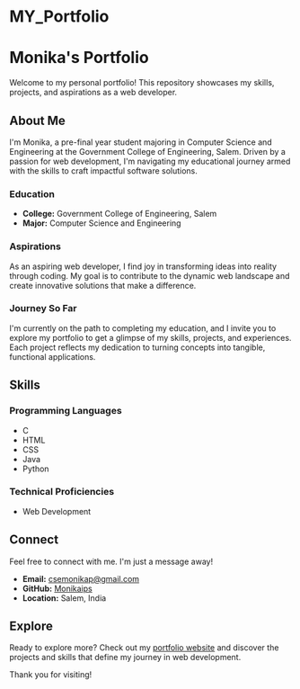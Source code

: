 # MY_Portfolio
# Monika's Portfolio

Welcome to my personal portfolio! This repository showcases my skills, projects, and aspirations as a web developer.

## About Me

I'm Monika, a pre-final year student majoring in Computer Science and Engineering at the Government College of Engineering, Salem. Driven by a passion for web development, I'm navigating my educational journey armed with the skills to craft impactful software solutions.

### Education

- **College:** Government College of Engineering, Salem
- **Major:** Computer Science and Engineering

### Aspirations

As an aspiring web developer, I find joy in transforming ideas into reality through coding. My goal is to contribute to the dynamic web landscape and create innovative solutions that make a difference.

### Journey So Far

I'm currently on the path to completing my education, and I invite you to explore my portfolio to get a glimpse of my skills, projects, and experiences. Each project reflects my dedication to turning concepts into tangible, functional applications.


## Skills

### Programming Languages

- C
- HTML
- CSS
- Java
- Python

### Technical Proficiencies

- Web Development


## Connect

Feel free to connect with me. I'm just a message away!

- **Email:** [csemonikap@gmail.com](mailto:csemonikap@gmail.com)
- **GitHub:** [Monikaips](https://github.com/Monikaips)
- **Location:** Salem, India

## Explore

Ready to explore more? Check out my [portfolio website](https://monikaips.github.io/MY_Portfolio/) and discover the projects and skills that define my journey in web development.

Thank you for visiting!

